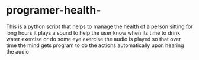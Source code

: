 # programer-health-
This is a python script that helps to manage the health of a person sitting for long hours 
it plays a sound to help the user know when its time to drink water exercise or do some eye exercise 
the audio is played so that over time the mind gets program to do the actions automatically upon hearing the audio  
